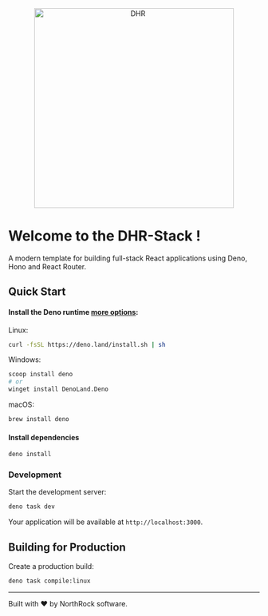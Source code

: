 <div align="center">
  <a href="https://northrock.software/">
    <img src="https://github.com/NorthRock-software/DHR-Stack/blob/main/docs/images/main.png" width="400" height="auto" alt="DHR" />
  </a>
</div>

# Welcome to the DHR-Stack !

A modern template for building full-stack React applications using Deno, Hono and React Router.

## Quick Start

#### Install the Deno runtime [more options](https://docs.deno.com/runtime/getting_started/installation/):

Linux:
```bash
curl -fsSL https://deno.land/install.sh | sh
```
Windows:
```bash
scoop install deno
# or
winget install DenoLand.Deno
```
macOS:
```bash
brew install deno
```
#### Install dependencies
```bash
deno install
```

### Development

Start the development server:

```bash
deno task dev
```

Your application will be available at `http://localhost:3000`.

## Building for Production

Create a production build:

```bash
deno task compile:linux
```

---

Built with ❤️ by NorthRock software.
